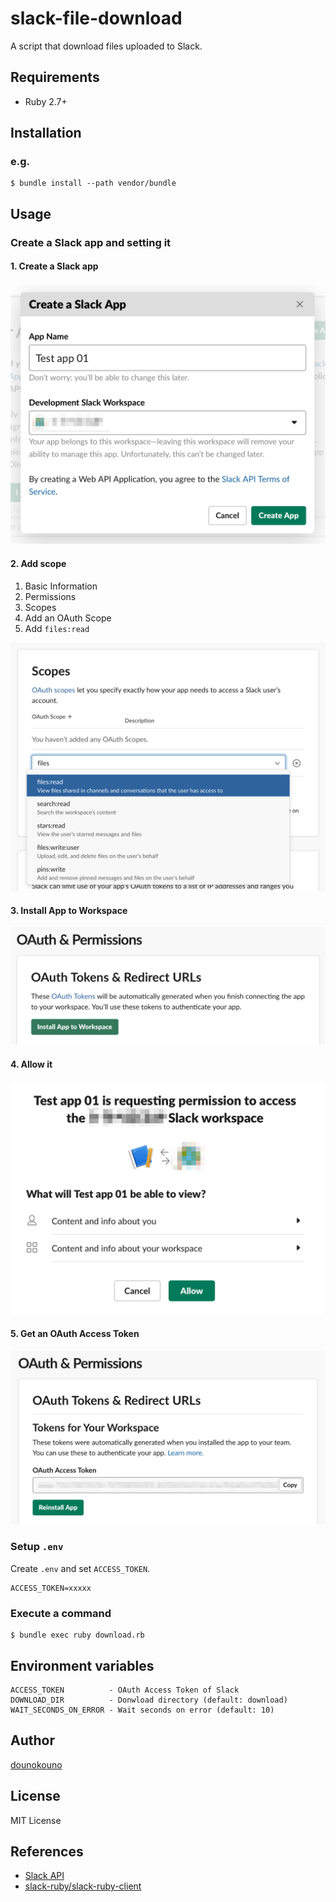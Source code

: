 # slack-file-download

A script that download files uploaded to Slack.

## Requirements

- Ruby 2.7+

## Installation

### e.g.

```
$ bundle install --path vendor/bundle
```

## Usage

### Create a Slack app and setting it

#### 1. Create a Slack app

![](screenshots/01_create_a_slack_app.png)

#### 2. Add scope

1. Basic Information
2. Permissions
3. Scopes
4. Add an OAuth Scope
5. Add `files:read`

![](screenshots/02_add_scope.png)

#### 3. Install App to Workspace

![](screenshots/03_install_app_to_workspace.png)

#### 4. Allow it

![](screenshots/04_allow_it.png)

#### 5. Get an OAuth Access Token

![](screenshots/05_get_an_oauth_access_token.png)

### Setup `.env`

Create `.env` and set `ACCESS_TOKEN`.

```
ACCESS_TOKEN=xxxxx
```

### Execute a command

```
$ bundle exec ruby download.rb
```

## Environment variables

```
ACCESS_TOKEN          - OAuth Access Token of Slack
DOWNLOAD_DIR          - Donwload directory (default: download)
WAIT_SECONDS_ON_ERROR - Wait seconds on error (default: 10)
```

## Author

[dounokouno](https://github.com/dounokouno)

## License

MIT License

## References

- [Slack API](https://api.slack.com)
- [slack-ruby/slack-ruby-client](https://github.com/slack-ruby/slack-ruby-client)
